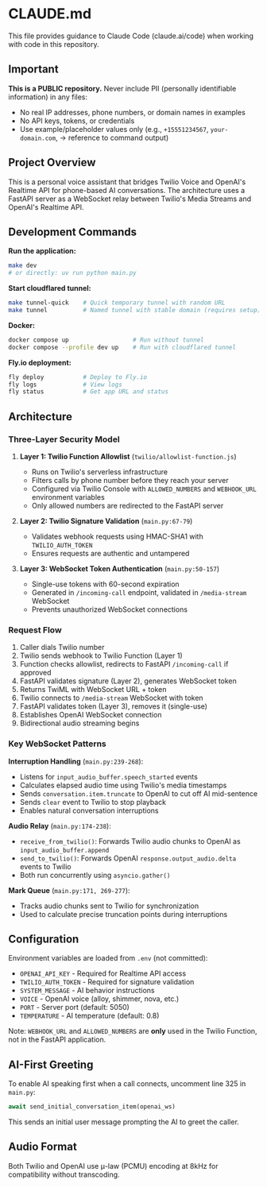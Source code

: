 # CLAUDE.md

This file provides guidance to Claude Code (claude.ai/code) when working with code in this repository.

## Important

**This is a PUBLIC repository.** Never include PII (personally identifiable information) in any files:
- No real IP addresses, phone numbers, or domain names in examples
- No API keys, tokens, or credentials
- Use example/placeholder values only (e.g., `+15551234567`, `your-domain.com`, → reference to command output)

## Project Overview

This is a personal voice assistant that bridges Twilio Voice and OpenAI's Realtime API for phone-based AI conversations. The architecture uses a FastAPI server as a WebSocket relay between Twilio's Media Streams and OpenAI's Realtime API.

## Development Commands

**Run the application:**
```bash
make dev
# or directly: uv run python main.py
```

**Start cloudflared tunnel:**
```bash
make tunnel-quick    # Quick temporary tunnel with random URL
make tunnel          # Named tunnel with stable domain (requires setup)
```

**Docker:**
```bash
docker compose up                  # Run without tunnel
docker compose --profile dev up    # Run with cloudflared tunnel
```

**Fly.io deployment:**
```bash
fly deploy           # Deploy to Fly.io
fly logs             # View logs
fly status           # Get app URL and status
```

## Architecture

### Three-Layer Security Model

1. **Layer 1: Twilio Function Allowlist** (`twilio/allowlist-function.js`)
   - Runs on Twilio's serverless infrastructure
   - Filters calls by phone number before they reach your server
   - Configured via Twilio Console with `ALLOWED_NUMBERS` and `WEBHOOK_URL` environment variables
   - Only allowed numbers are redirected to the FastAPI server

2. **Layer 2: Twilio Signature Validation** (`main.py:67-79`)
   - Validates webhook requests using HMAC-SHA1 with `TWILIO_AUTH_TOKEN`
   - Ensures requests are authentic and untampered

3. **Layer 3: WebSocket Token Authentication** (`main.py:50-157`)
   - Single-use tokens with 60-second expiration
   - Generated in `/incoming-call` endpoint, validated in `/media-stream` WebSocket
   - Prevents unauthorized WebSocket connections

### Request Flow

1. Caller dials Twilio number
2. Twilio sends webhook to Twilio Function (Layer 1)
3. Function checks allowlist, redirects to FastAPI `/incoming-call` if approved
4. FastAPI validates signature (Layer 2), generates WebSocket token
5. Returns TwiML with WebSocket URL + token
6. Twilio connects to `/media-stream` WebSocket with token
7. FastAPI validates token (Layer 3), removes it (single-use)
8. Establishes OpenAI WebSocket connection
9. Bidirectional audio streaming begins

### Key WebSocket Patterns

**Interruption Handling** (`main.py:239-268`):
- Listens for `input_audio_buffer.speech_started` events
- Calculates elapsed audio time using Twilio's media timestamps
- Sends `conversation.item.truncate` to OpenAI to cut off AI mid-sentence
- Sends `clear` event to Twilio to stop playback
- Enables natural conversation interruptions

**Audio Relay** (`main.py:174-238`):
- `receive_from_twilio()`: Forwards Twilio audio chunks to OpenAI as `input_audio_buffer.append`
- `send_to_twilio()`: Forwards OpenAI `response.output_audio.delta` events to Twilio
- Both run concurrently using `asyncio.gather()`

**Mark Queue** (`main.py:171, 269-277`):
- Tracks audio chunks sent to Twilio for synchronization
- Used to calculate precise truncation points during interruptions

## Configuration

Environment variables are loaded from `.env` (not committed):
- `OPENAI_API_KEY` - Required for Realtime API access
- `TWILIO_AUTH_TOKEN` - Required for signature validation
- `SYSTEM_MESSAGE` - AI behavior instructions
- `VOICE` - OpenAI voice (alloy, shimmer, nova, etc.)
- `PORT` - Server port (default: 5050)
- `TEMPERATURE` - AI temperature (default: 0.8)

Note: `WEBHOOK_URL` and `ALLOWED_NUMBERS` are **only** used in the Twilio Function, not in the FastAPI application.

## AI-First Greeting

To enable AI speaking first when a call connects, uncomment line 325 in `main.py`:
```python
await send_initial_conversation_item(openai_ws)
```

This sends an initial user message prompting the AI to greet the caller.

## Audio Format

Both Twilio and OpenAI use μ-law (PCMU) encoding at 8kHz for compatibility without transcoding.
